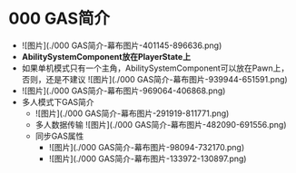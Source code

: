 # 000 GAS简介
-  ![图片](./000 GAS简介-幕布图片-401145-896636.png)
- **AbilitySystemComponent放在PlayerState上**
- 如果单机模式只有一个主角，AbilitySystemComponent可以放在Pawn上，否则，还是不建议 ![图片](./000 GAS简介-幕布图片-939944-651591.png)
-  ![图片](./000 GAS简介-幕布图片-969064-406868.png)
- 多人模式下GAS简介
    -  ![图片](./000 GAS简介-幕布图片-291919-811771.png)
    - 多人数据传输 ![图片](./000 GAS简介-幕布图片-482090-691556.png)
    - 同步GAS属性
        -  ![图片](./000 GAS简介-幕布图片-98094-732170.png)
        -  ![图片](./000 GAS简介-幕布图片-133972-130897.png)
